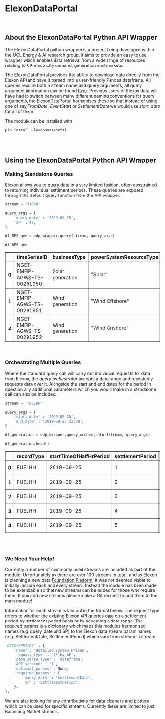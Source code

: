 # ElexonDataPortal

<br>

## About the ElexonDataPortal Python API Wrapper

The ElexonDataPortal python wrapper is a project being developed within the UCL Energy & AI research group. It aims to provide an easy to use wrapper which enables data retrieval from a wide range of resources relating to UK electricity demand, generation and markets.

The ElexonDataPortal provides the ability to download data directly from the Elexon API and have it parsed into a user-friendly Pandas dataframe. All queries require both a stream name and query arguments, all query argument information can be found <a href="https://www.elexon.co.uk/wp-content/uploads/2018/09/BMRS-API-Data-Push-User-Guide.pdf">here</a>. Previous users of Elexon data will have had to switch between many different naming conventions for query arguments, the ElexonDataPortal harmonises these so that instead of using one of say <i>FromDate</i>, <i>EventStart</i> or <i>SettlementDate</i> we would use <i>start_date</i> for all of them.

The module can be installed with

```bash
pip install ElexonDataPortal
```

<br>
<br>

## Using the ElexonDataPortal Python API Wrapper

### Making Standalone Queries

Elexon allows you to query data in a very limited fashion, often constrained to returning individual settlment periods. These queries are exposed through the default query function from the API wrapper.

```python
stream = 'B1630'

query_args = {
    'query_date' : '2019-09-25',
    'SP' : 48,
}

df_RES_gen = edp_wrapper.query(stream, query_args)

df_RES_gen
```

<table border="1" class="dataframe">  <thead>    <tr style="text-align: right;">      <th></th>      <th>timeSeriesID</th>      <th>businessType</th>      <th>powerSystemResourceType</th>      <th>settlementDate</th>      <th>settlementPeriod</th>      <th>quantity</th>      <th>documentType</th>      <th>processType</th>      <th>curveType</th>      <th>resolution</th>      <th>activeFlag</th>      <th>documentID</th>      <th>documentRevNum</th>    </tr>  </thead>  <tbody>    <tr>      <th>0</th>      <td>NGET-EMFIP-AGWS-TS-00291950</td>      <td>Solar generation</td>      <td>"Solar"</td>      <td>2019-09-25</td>      <td>48</td>      <td>0</td>      <td>Wind and solar generation</td>      <td>Realised</td>      <td>Sequential fixed size block</td>      <td>PT30M</td>      <td>Y</td>      <td>NGET-EMFIP-AGWS-00145968</td>      <td>1</td>    </tr>    <tr>      <th>1</th>      <td>NGET-EMFIP-AGWS-TS-00291951</td>      <td>Wind generation</td>      <td>"Wind Offshore"</td>      <td>2019-09-25</td>      <td>48</td>      <td>79.657</td>      <td>Wind and solar generation</td>      <td>Realised</td>      <td>Sequential fixed size block</td>      <td>PT30M</td>      <td>Y</td>      <td>NGET-EMFIP-AGWS-00145968</td>      <td>1</td>    </tr>    <tr>      <th>2</th>      <td>NGET-EMFIP-AGWS-TS-00291952</td>      <td>Wind generation</td>      <td>"Wind Onshore"</td>      <td>2019-09-25</td>      <td>48</td>      <td>1342.004</td>      <td>Wind and solar generation</td>      <td>Realised</td>      <td>Sequential fixed size block</td>      <td>PT30M</td>      <td>Y</td>      <td>NGET-EMFIP-AGWS-00145968</td>      <td>1</td>    </tr>  </tbody></table>

<br>

### Orchestrating Multiple Queries

Where the standard <i>query</i> call will carry out individual requests for data from Elexon, the <i>query orchestrator</i> accepts a date range and repeatedly requests data over it. Alongside the start and end dates for the period in question any additional parameters which you would make in a standalone call can also be included.

```python
stream = 'FUELHH'

query_args = {
    'start_date' : '2019-09-25',
    'end_date' : '2019-09-25 23:30',
}

df_generation = edp_wrapper.query_orchestrator(stream, query_args)

df_generation.head()
```
<table border="1" class="dataframe">  <thead>    <tr style="text-align: right;">      <th></th>      <th>recordType</th>      <th>startTimeOfHalfHrPeriod</th>      <th>settlementPeriod</th>      <th>ccgt</th>      <th>oil</th>      <th>coal</th>      <th>nuclear</th>      <th>wind</th>      <th>ps</th>      <th>npshyd</th>      <th>ocgt</th>      <th>other</th>      <th>intfr</th>      <th>intirl</th>      <th>intned</th>      <th>intew</th>      <th>biomass</th>      <th>intnem</th>      <th>activeFlag</th>      <th>local_datetime</th>    </tr>  </thead>  <tbody>    <tr>      <th>0</th>      <td>FUELHH</td>      <td>2019-09-25</td>      <td>1</td>      <td>7965</td>      <td>0</td>      <td>0</td>      <td>6598</td>      <td>4245</td>      <td>0</td>      <td>293</td>      <td>1</td>      <td>80</td>      <td>1502</td>      <td>0</td>      <td>760</td>      <td>0</td>      <td>1753</td>      <td>0</td>      <td>Y</td>      <td>2019-09-25 00:00:00+01:00</td>    </tr>    <tr>      <th>1</th>      <td>FUELHH</td>      <td>2019-09-25</td>      <td>2</td>      <td>7405</td>      <td>0</td>      <td>0</td>      <td>6596</td>      <td>4376</td>      <td>0</td>      <td>292</td>      <td>1</td>      <td>79</td>      <td>1504</td>      <td>0</td>      <td>758</td>      <td>0</td>      <td>1756</td>      <td>0</td>      <td>Y</td>      <td>2019-09-25 00:30:00+01:00</td>    </tr>    <tr>      <th>2</th>      <td>FUELHH</td>      <td>2019-09-25</td>      <td>3</td>      <td>7423</td>      <td>0</td>      <td>0</td>      <td>6595</td>      <td>4243</td>      <td>0</td>      <td>290</td>      <td>2</td>      <td>80</td>      <td>1502</td>      <td>0</td>      <td>758</td>      <td>0</td>      <td>1758</td>      <td>0</td>      <td>Y</td>      <td>2019-09-25 01:00:00+01:00</td>    </tr>    <tr>      <th>3</th>      <td>FUELHH</td>      <td>2019-09-25</td>      <td>4</td>      <td>7574</td>      <td>0</td>      <td>0</td>      <td>6600</td>      <td>4020</td>      <td>0</td>      <td>301</td>      <td>2</td>      <td>78</td>      <td>1504</td>      <td>0</td>      <td>758</td>      <td>0</td>      <td>1755</td>      <td>0</td>      <td>Y</td>      <td>2019-09-25 01:30:00+01:00</td>    </tr>    <tr>      <th>4</th>      <td>FUELHH</td>      <td>2019-09-25</td>      <td>5</td>      <td>7811</td>      <td>0</td>      <td>0</td>      <td>6596</td>      <td>3920</td>      <td>0</td>      <td>280</td>      <td>1</td>      <td>77</td>      <td>1502</td>      <td>0</td>      <td>758</td>      <td>0</td>      <td>1754</td>      <td>0</td>      <td>Y</td>      <td>2019-09-25 02:00:00+01:00</td>    </tr>  </tbody></table>

<br>
<br>

### We Need Your Help!

Currently a number of commonly used streams are included as part of the module. Unfortunately as there are over 100 streams in total, and as Elexon is planning a new data <a href="https://www.elexon.co.uk/about/about-elexon/foundation-programme-2018/">Foundation Platform</a>, it was not deemed viable to initially include each and every stream. Instead the module has been made to be extendable so that new streams can be added for those who require them. If you add new streams please make a Git request to add them to the main module!

Information for each stream is laid out in the format below. The request type refers to whether the existing Elexon API queries data on a settlement period by settlement period basis or by accepting a date range. The required params is a dictionary which maps this modules harmonised names (e.g. query_date and SP) to the Elexon data stream param names (e.g. SettlementDate, SettlementPeriod) which vary from stream to stream. 

```python
'DETSYSPRICES' : {
    'name' : 'Detailed System Prices',
    'request_type' : 'SP_by_SP',
    'data_parse_type' : 'dataframe',
    'API_version' : '1',
    'optional_params' : None,
    'required_params' : {
        'query_date' : 'SettlementDate',
        'SP' : 'SettlementPeriod',
    },
},
```

We are also looking for any contributions for data cleaners and plotters which can be used for specific streams. Currently these are limited to just Balancing Market streams.